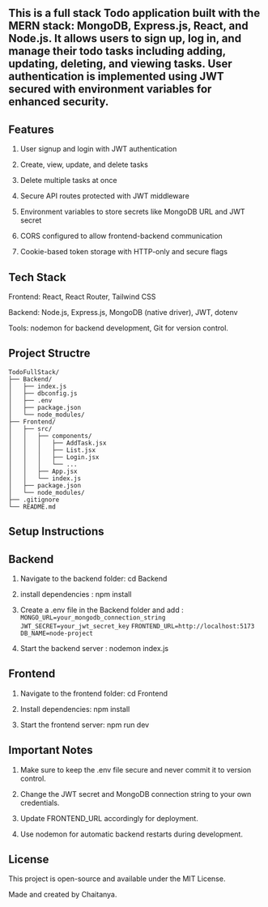 ## This is a full stack Todo application built with the MERN stack: MongoDB, Express.js, React, and Node.js. It allows users to sign up, log in, and manage their todo tasks including adding, updating, deleting, and viewing tasks. User authentication is implemented using JWT secured with environment variables for enhanced security.

## Features

1) User signup and login with JWT authentication

2) Create, view, update, and delete tasks

3) Delete multiple tasks at once

4) Secure API routes protected with JWT middleware

5) Environment variables to store secrets like MongoDB URL and JWT secret

6) CORS configured to allow frontend-backend communication

7) Cookie-based token storage with HTTP-only and secure flags

## Tech Stack
Frontend: React, React Router, Tailwind CSS

Backend: Node.js, Express.js, MongoDB (native driver), JWT, dotenv

Tools: nodemon for backend development, Git for version control.

## Project Structre
```
TodoFullStack/
├── Backend/
│   ├── index.js
│   ├── dbconfig.js
│   ├── .env
│   ├── package.json
│   └── node_modules/
├── Frontend/
│   ├── src/
│   │   ├── components/
│   │   │   ├── AddTask.jsx
│   │   │   ├── List.jsx
│   │   │   ├── Login.jsx
│   │   │   └── ...
│   │   ├── App.jsx
│   │   └── index.js
│   ├── package.json
│   └── node_modules/
├── .gitignore
└── README.md
```


## Setup Instructions

## Backend

1. Navigate to the backend folder: 
cd Backend

2. install dependencies  : 
 npm install

3. Create a .env file in the Backend folder and add : 
``MONGO_URL=your_mongodb_connection_string``
``JWT_SECRET=your_jwt_secret_key``
``FRONTEND_URL=http://localhost:5173``
``DB_NAME=node-project``

4. Start the backend server : 
nodemon index.js


## Frontend

1. Navigate to the frontend folder:
cd Frontend

2. Install dependencies:
npm install

3. Start the frontend server:
npm run dev


## Important Notes
1) Make sure to keep the .env file secure and never commit it to version control.

2) Change the JWT secret and MongoDB connection string to your own credentials.

3) Update FRONTEND_URL accordingly for deployment.

4) Use nodemon for automatic backend restarts during development.

## License
This project is open-source and available under the MIT License.

Made and created by Chaitanya.
